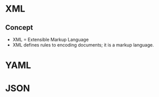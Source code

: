 # XML
## Concept
* XML = Extensible Markup Language
* XML defines rules to encoding documents; it is a markup language.

# YAML


# JSON
